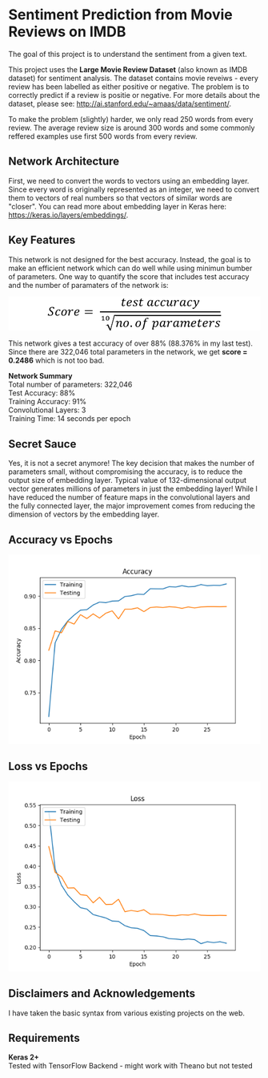 # Sentiment Prediction from Movie Reviews on IMDB

The goal of this project is to understand the sentiment from a given text.

This project uses the **Large Movie Review Dataset** (also known as IMDB dataset) for sentiment analysis. The dataset contains movie reveiws - every review has been labelled as either positive or negative. The problem is to correctly predict if a review is positie or negative. For more details about the dataset, please see: http://ai.stanford.edu/~amaas/data/sentiment/.

To make the problem (slightly) harder, we only read 250 words from every review. The average review size is around 300 words and some commonly reffered examples use first 500 words from every review.

## Network Architecture

First, we need to convert the words to vectors using an embedding layer. Since every word is originally represented as an integer, we need to convert them to vectors of real numbers so that vectors of similar words are "closer". You can read more about embedding layer in Keras here: https://keras.io/layers/embeddings/.

## Key Features
This network is not designed for the best accuracy. Instead, the goal is to make an efficient network which can do well while using minimun bumber of parameters. One way to quantify the score that includes test accuracy and the number of paramaters of the network is:

![Score equation](https://github.com/Usman-Rafique/sentiment-prediction/blob/master/score.png)

This network gives a test accuracy of over 88% (88.376% in my last test). Since there are 322,046 total parameters in the network, we get **score = 0.2486** which is not too bad.

**Network Summary**  
Total number of parameters: 322,046  
Test Accuracy: 88%  
Training Accuracy: 91%  
Convolutional Layers: 3  
Training Time: 14 seconds per epoch

## Secret Sauce
Yes, it is not a secret anymore! The key decision that makes the number of parameters small, without compromising the accuracy, is to reduce the output size of embedding layer. Typical value of 132-dimensional output vector generates millions of parameters in just the embedding layer! While I have reduced the number of feature maps in the convolutional layers and the fully connected layer, the major improvement comes from reducing the dimension of vectors by the embedding layer.


## Accuracy vs Epochs
![Accuracy Plot](https://github.com/Usman-Rafique/sentiment-prediction/blob/master/CNN_acc.png)

## Loss vs Epochs
![Loss Plot](https://github.com/Usman-Rafique/sentiment-prediction/blob/master/CNN_loss.png)

## Disclaimers and Acknowledgements
I have taken the basic syntax from various existing projects on the web. 

## Requirements
**Keras 2+**  
Tested with TensorFlow Backend - might work with Theano but not tested

